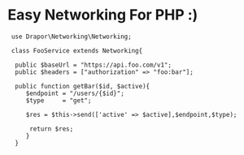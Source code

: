 <h1> Easy Networking For PHP :) </h1>


     use Drapor\Networking\Networking;

     class FooService extends Networking{

      public $baseUrl = "https://api.foo.com/v1";
      public $headers = ["authorization" => "foo:bar"];
      
      public function getBar($id, $active){
         $endpoint = "/users/{$id}";
         $type     = "get";
 
         $res = $this->send(['active' => $active],$endpoint,$type);  
      
          return $res;
         }
      }
